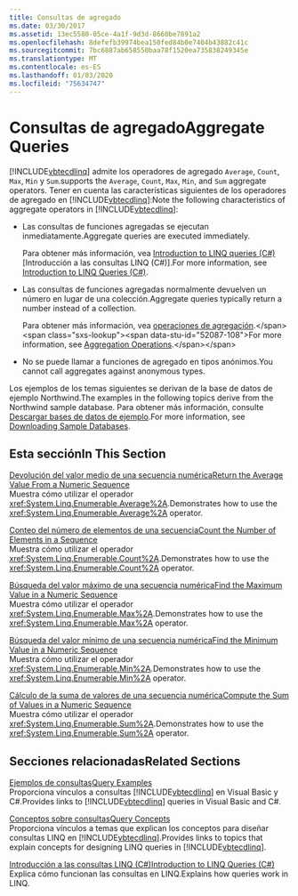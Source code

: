 ```yaml
---
title: Consultas de agregado
ms.date: 03/30/2017
ms.assetid: 13ec5580-05ce-4a1f-9d3d-8660be7891a2
ms.openlocfilehash: 8defefb39974bea150fed84b0e7404b43882c41c
ms.sourcegitcommit: 7bc6887ab658550baa78f1520ea735838249345e
ms.translationtype: MT
ms.contentlocale: es-ES
ms.lasthandoff: 01/03/2020
ms.locfileid: "75634747"
---
```

# <a name="aggregate-queries"></a><span data-ttu-id="52087-102">Consultas de agregado</span><span class="sxs-lookup"><span data-stu-id="52087-102">Aggregate Queries</span></span>
[!INCLUDE[vbtecdlinq](../../../../../../includes/vbtecdlinq-md.md)] <span data-ttu-id="52087-103">admite los operadores de agregado `Average`, `Count`, `Max`, `Min` y `Sum`.</span><span class="sxs-lookup"><span data-stu-id="52087-103">supports the `Average`, `Count`, `Max`, `Min`, and `Sum` aggregate operators.</span></span> <span data-ttu-id="52087-104">Tener en cuenta las características siguientes de los operadores de agregado en [!INCLUDE[vbtecdlinq](../../../../../../includes/vbtecdlinq-md.md)]:</span><span class="sxs-lookup"><span data-stu-id="52087-104">Note the following characteristics of aggregate operators in [!INCLUDE[vbtecdlinq](../../../../../../includes/vbtecdlinq-md.md)]:</span></span>  
  
- <span data-ttu-id="52087-105">Las consultas de funciones agregadas se ejecutan inmediatamente.</span><span class="sxs-lookup"><span data-stu-id="52087-105">Aggregate queries are executed immediately.</span></span>  
  
     <span data-ttu-id="52087-106">Para obtener más información, vea [Introduction to LINQ queries (C#)](../../../../../csharp/programming-guide/concepts/linq/introduction-to-linq-queries.md) [Introducción a las consultas LINQ (C#)].</span><span class="sxs-lookup"><span data-stu-id="52087-106">For more information, see [Introduction to LINQ Queries (C#)](../../../../../csharp/programming-guide/concepts/linq/introduction-to-linq-queries.md).</span></span>  
  
- <span data-ttu-id="52087-107">Las consultas de funciones agregadas normalmente devuelven un número en lugar de una colección.</span><span class="sxs-lookup"><span data-stu-id="52087-107">Aggregate queries typically return a number instead of a collection.</span></span>  
  
     <span data-ttu-id="52087-108">Para obtener más información, vea [operaciones de agregación](https://docs.microsoft.com/previous-versions/visualstudio/visual-studio-2013/bb546138(v=vs.120)).</span><span class="sxs-lookup"><span data-stu-id="52087-108">For more information, see [Aggregation Operations](https://docs.microsoft.com/previous-versions/visualstudio/visual-studio-2013/bb546138(v=vs.120)).</span></span>  
  
- <span data-ttu-id="52087-109">No se puede llamar a funciones de agregado en tipos anónimos.</span><span class="sxs-lookup"><span data-stu-id="52087-109">You cannot call aggregates against anonymous types.</span></span>  
  
 <span data-ttu-id="52087-110">Los ejemplos de los temas siguientes se derivan de la base de datos de ejemplo Northwind.</span><span class="sxs-lookup"><span data-stu-id="52087-110">The examples in the following topics derive from the Northwind sample database.</span></span> <span data-ttu-id="52087-111">Para obtener más información, consulte [Descargar bases de datos de ejemplo](downloading-sample-databases.md).</span><span class="sxs-lookup"><span data-stu-id="52087-111">For more information, see [Downloading Sample Databases](downloading-sample-databases.md).</span></span>  
  
## <a name="in-this-section"></a><span data-ttu-id="52087-112">Esta sección</span><span class="sxs-lookup"><span data-stu-id="52087-112">In This Section</span></span>  
 [<span data-ttu-id="52087-113">Devolución del valor medio de una secuencia numérica</span><span class="sxs-lookup"><span data-stu-id="52087-113">Return the Average Value From a Numeric Sequence</span></span>](return-the-average-value-from-a-numeric-sequence.md)  
 <span data-ttu-id="52087-114">Muestra cómo utilizar el operador <xref:System.Linq.Enumerable.Average%2A>.</span><span class="sxs-lookup"><span data-stu-id="52087-114">Demonstrates how to use the <xref:System.Linq.Enumerable.Average%2A> operator.</span></span>  
  
 [<span data-ttu-id="52087-115">Conteo del número de elementos de una secuencia</span><span class="sxs-lookup"><span data-stu-id="52087-115">Count the Number of Elements in a Sequence</span></span>](count-the-number-of-elements-in-a-sequence.md)  
 <span data-ttu-id="52087-116">Muestra cómo utilizar el operador <xref:System.Linq.Enumerable.Count%2A>.</span><span class="sxs-lookup"><span data-stu-id="52087-116">Demonstrates how to use the <xref:System.Linq.Enumerable.Count%2A> operator.</span></span>  
  
 [<span data-ttu-id="52087-117">Búsqueda del valor máximo de una secuencia numérica</span><span class="sxs-lookup"><span data-stu-id="52087-117">Find the Maximum Value in a Numeric Sequence</span></span>](find-the-maximum-value-in-a-numeric-sequence.md)  
 <span data-ttu-id="52087-118">Muestra cómo utilizar el operador <xref:System.Linq.Enumerable.Max%2A>.</span><span class="sxs-lookup"><span data-stu-id="52087-118">Demonstrates how to use the <xref:System.Linq.Enumerable.Max%2A> operator.</span></span>  
  
 [<span data-ttu-id="52087-119">Búsqueda del valor mínimo de una secuencia numérica</span><span class="sxs-lookup"><span data-stu-id="52087-119">Find the Minimum Value in a Numeric Sequence</span></span>](find-the-minimum-value-in-a-numeric-sequence.md)  
 <span data-ttu-id="52087-120">Muestra cómo utilizar el operador <xref:System.Linq.Enumerable.Min%2A>.</span><span class="sxs-lookup"><span data-stu-id="52087-120">Demonstrates how to use the <xref:System.Linq.Enumerable.Min%2A> operator.</span></span>  
  
 [<span data-ttu-id="52087-121">Cálculo de la suma de valores de una secuencia numérica</span><span class="sxs-lookup"><span data-stu-id="52087-121">Compute the Sum of Values in a Numeric Sequence</span></span>](compute-the-sum-of-values-in-a-numeric-sequence.md)  
 <span data-ttu-id="52087-122">Muestra cómo utilizar el operador <xref:System.Linq.Enumerable.Sum%2A>.</span><span class="sxs-lookup"><span data-stu-id="52087-122">Demonstrates how to use the <xref:System.Linq.Enumerable.Sum%2A> operator.</span></span>  
  
## <a name="related-sections"></a><span data-ttu-id="52087-123">Secciones relacionadas</span><span class="sxs-lookup"><span data-stu-id="52087-123">Related Sections</span></span>  
 [<span data-ttu-id="52087-124">Ejemplos de consultas</span><span class="sxs-lookup"><span data-stu-id="52087-124">Query Examples</span></span>](query-examples.md)  
 <span data-ttu-id="52087-125">Proporciona vínculos a consultas [!INCLUDE[vbtecdlinq](../../../../../../includes/vbtecdlinq-md.md)] en Visual Basic y C#.</span><span class="sxs-lookup"><span data-stu-id="52087-125">Provides links to [!INCLUDE[vbtecdlinq](../../../../../../includes/vbtecdlinq-md.md)] queries in Visual Basic and C#.</span></span>  
  
 [<span data-ttu-id="52087-126">Conceptos sobre consultas</span><span class="sxs-lookup"><span data-stu-id="52087-126">Query Concepts</span></span>](query-concepts.md)  
 <span data-ttu-id="52087-127">Proporciona vínculos a temas que explican los conceptos para diseñar consultas LINQ en [!INCLUDE[vbtecdlinq](../../../../../../includes/vbtecdlinq-md.md)].</span><span class="sxs-lookup"><span data-stu-id="52087-127">Provides links to topics that explain concepts for designing LINQ queries in [!INCLUDE[vbtecdlinq](../../../../../../includes/vbtecdlinq-md.md)].</span></span>  
  
 [<span data-ttu-id="52087-128">Introducción a las consultas LINQ (C#)</span><span class="sxs-lookup"><span data-stu-id="52087-128">Introduction to LINQ Queries (C#)</span></span>](../../../../../csharp/programming-guide/concepts/linq/introduction-to-linq-queries.md)  
 <span data-ttu-id="52087-129">Explica cómo funcionan las consultas en LINQ.</span><span class="sxs-lookup"><span data-stu-id="52087-129">Explains how queries work in LINQ.</span></span>

